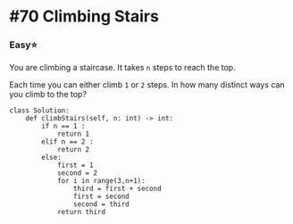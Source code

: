 # \#70 Climbing Stairs

### Easy:star:

You are climbing a staircase. It takes `n` steps to reach the top.

Each time you can either climb `1` or `2` steps. In how many distinct ways can you climb to the top?

```text
class Solution:
    def climbStairs(self, n: int) -> int:
        if n == 1 :
            return 1
        elif n == 2 :
            return 2
        else:
            first = 1
            second = 2 
            for i in range(3,n+1):
                third = first + second
                first = second
                second = third
            return third
```



